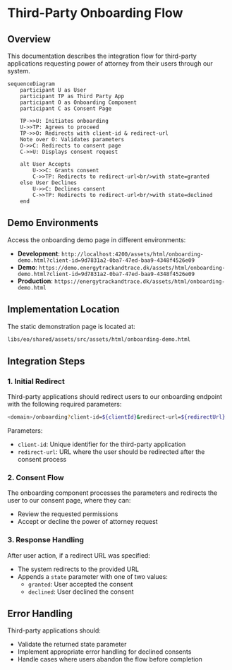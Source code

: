 # Third-Party Onboarding Flow

## Overview

This documentation describes the integration flow for third-party applications requesting power of attorney from their users through our system.

```mermaid
sequenceDiagram
    participant U as User
    participant TP as Third Party App
    participant O as Onboarding Component
    participant C as Consent Page
    
    TP->>U: Initiates onboarding
    U->>TP: Agrees to proceed
    TP->>O: Redirects with client-id & redirect-url
    Note over O: Validates parameters
    O->>C: Redirects to consent page
    C->>U: Displays consent request
    
    alt User Accepts
        U->>C: Grants consent
        C->>TP: Redirects to redirect-url<br/>with state=granted
    else User Declines
        U->>C: Declines consent
        C->>TP: Redirects to redirect-url<br/>with state=declined
    end
```

## Demo Environments

Access the onboarding demo page in different environments:

- **Development**: `http://localhost:4200/assets/html/onboarding-demo.html?client-id=9d7831a2-0ba7-47ed-baa9-4348f4526e09`
- **Demo**: `https://demo.energytrackandtrace.dk/assets/html/onboarding-demo.html?client-id=9d7831a2-0ba7-47ed-baa9-4348f4526e09`
- **Production**: `https://energytrackandtrace.dk/assets/html/onboarding-demo.html`

## Implementation Location

The static demonstration page is located at:

```bash
libs/eo/shared/assets/src/assets/html/onboarding-demo.html
```

## Integration Steps

### 1. Initial Redirect

Third-party applications should redirect users to our onboarding endpoint with the following required parameters:

```bash
<domain>/onboarding?client-id=${clientId}&redirect-url=${redirectUrl}
```

Parameters:

- `client-id`: Unique identifier for the third-party application
- `redirect-url`: URL where the user should be redirected after the consent process

### 2. Consent Flow

The onboarding component processes the parameters and redirects the user to our consent page, where they can:

- Review the requested permissions
- Accept or decline the power of attorney request

### 3. Response Handling

After user action, if a redirect URL was specified:

- The system redirects to the provided URL
- Appends a `state` parameter with one of two values:
    - `granted`: User accepted the consent
    - `declined`: User declined the consent

## Error Handling

Third-party applications should:

- Validate the returned state parameter
- Implement appropriate error handling for declined consents
- Handle cases where users abandon the flow before completion
